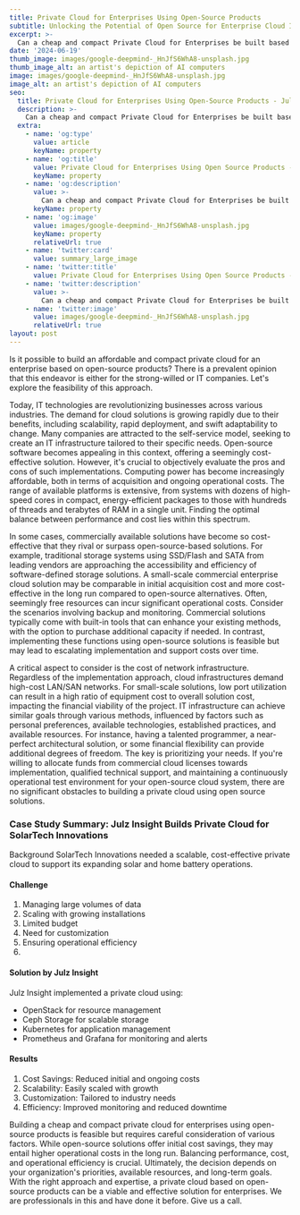 ```yaml
---
title: Private Cloud for Enterprises Using Open-Source Products
subtitle: Unlocking the Potential of Open Source for Enterprise Cloud Infrastructure
excerpt: >-
  Can a cheap and compact Private Cloud for Enterprises be built based on Open Source products? There is an opinion that this is either a path for strong-willed people or IT companies.
date: '2024-06-19'
thumb_image: images/google-deepmind-_HnJfS6WhA8-unsplash.jpg
thumb_image_alt: an artist's depiction of AI computers
image: images/google-deepmind-_HnJfS6WhA8-unsplash.jpg
image_alt: an artist's depiction of AI computers
seo:
  title: Private Cloud for Enterprises Using Open-Source Products - Julz Insight | Tech Solutions with Software, Web, AI, Cloud & Digital Transformation Expertise
  description: >-
    Can a cheap and compact Private Cloud for Enterprises be built based on Open Source products? There is an opinion that this is either a path for strong-willed people or IT companies
  extra:
    - name: 'og:type'
      value: article
      keyName: property
    - name: 'og:title'
      value: Private Cloud for Enterprises Using Open Source Products - Julz Insight | Tech Solutions with Software, Web, AI, Cloud & Digital Transformation Expertise
      keyName: property
    - name: 'og:description'
      value: >-
        Can a cheap and compact Private Cloud for Enterprises be built based on Open Source products? There is an opinion that this is either a path for strong-willed people or IT companies 
      keyName: property
    - name: 'og:image'
      value: images/google-deepmind-_HnJfS6WhA8-unsplash.jpg
      keyName: property
      relativeUrl: true
    - name: 'twitter:card'
      value: summary_large_image
    - name: 'twitter:title'
      value: Private Cloud for Enterprises Using Open Source Products - Julz Insight | Tech Solutions with Software, Web, AI, Cloud & Digital Transformation Expertise
    - name: 'twitter:description'
      value: >-
        Can a cheap and compact Private Cloud for Enterprises be built based on Open Source products? There is an opinion that this is either a path for strong-willed people or IT companies
    - name: 'twitter:image'
      value: images/google-deepmind-_HnJfS6WhA8-unsplash.jpg
      relativeUrl: true
layout: post
---
```


Is it possible to build an affordable and compact private cloud for an enterprise based on open-source products? There is a prevalent opinion that this endeavor is either for the strong-willed or IT companies. Let's explore the feasibility of this approach.

Today, IT technologies are revolutionizing businesses across various industries. The demand for cloud solutions is growing rapidly due to their benefits, including scalability, rapid deployment, and swift adaptability to change. Many companies are attracted to the self-service model, seeking to create an IT infrastructure tailored to their specific needs. Open-source software becomes appealing in this context, offering a seemingly cost-effective solution. However, it's crucial to objectively evaluate the pros and cons of such implementations. Computing power has become increasingly affordable, both in terms of acquisition and ongoing operational costs. The range of available platforms is extensive, from systems with dozens of high-speed cores in compact, energy-efficient packages to those with hundreds of threads and terabytes of RAM in a single unit. Finding the optimal balance between performance and cost lies within this spectrum.


In some cases, commercially available solutions have become so cost-effective that they rival or surpass open-source-based solutions. For example, traditional storage systems using SSD/Flash and SATA from leading vendors are approaching the accessibility and efficiency of software-defined storage solutions. A small-scale commercial enterprise cloud solution may be comparable in initial acquisition cost and more cost-effective in the long run compared to open-source alternatives.
 Often, seemingly free resources can incur significant operational costs. Consider the scenarios involving backup and monitoring. Commercial solutions typically come with built-in tools that can enhance your existing methods, with the option to purchase additional capacity if needed. In contrast, implementing these functions using open-source solutions is feasible but may lead to escalating implementation and support costs over time.

A critical aspect to consider is the cost of network infrastructure. Regardless of the implementation approach, cloud infrastructures demand high-cost LAN/SAN networks. For small-scale solutions, low port utilization can result in a high ratio of equipment cost to overall solution cost, impacting the financial viability of the project.
 IT infrastructure can achieve similar goals through various methods, influenced by factors such as personal preferences, available technologies, established practices, and available resources. For instance, having a talented programmer, a near-perfect architectural solution, or some financial flexibility can provide additional degrees of freedom. The key is prioritizing your needs. If you're willing to allocate funds from commercial cloud licenses towards implementation, qualified technical support, and maintaining a continuously operational test environment for your open-source cloud system, there are no significant obstacles to building a private cloud using open source solutions.

### Case Study Summary: Julz Insight Builds Private Cloud for SolarTech Innovations
Background
SolarTech Innovations needed a scalable, cost-effective private cloud to support its expanding solar and home battery operations.

#### Challenge
1. Managing large volumes of data
2. Scaling with growing installations
3. Limited budget
4. Need for customization
5. Ensuring operational efficiency
6. 
#### Solution by Julz Insight
Julz Insight implemented a private cloud using:

- OpenStack for resource management
- Ceph Storage for scalable storage
- Kubernetes for application management
- Prometheus and Grafana for monitoring and alerts

#### Results
1. Cost Savings: Reduced initial and ongoing costs
2. Scalability: Easily scaled with growth
3. Customization: Tailored to industry needs
4. Efficiency: Improved monitoring and reduced downtime



Building a cheap and compact private cloud for enterprises using open-source products is feasible but requires careful consideration of various factors. While open-source solutions offer initial cost savings, they may entail higher operational costs in the long run. Balancing performance, cost, and operational efficiency is crucial. Ultimately, the decision depends on your organization's priorities, available resources, and long-term goals. With the right approach and expertise, a private cloud based on open-source products can be a viable and effective solution for enterprises. We are professionals in this and have done it before. Give us a call.
